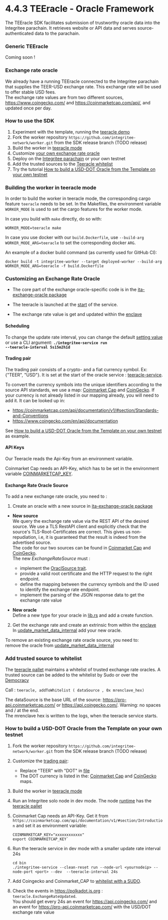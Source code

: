 # 4.4.3 TEEracle -  Oracle Framework
The TEEracle SDK facilitates submission of trustworthy oracle data into the Integritee parachain. It retrieves website or API data and serves source-authenticated data to the parachain.

### **Generic TEEracle**
Coming soon !

### **Exchange rate oracle**
We already have a running TEEracle connected to the Integritee parachain that supplies the TEER-USD exchange rate. This exchange rate will be used to offer stable USD fees.  
The exchange rate values are from two different sources, https://www.coingecko.com/ and https://coinmarketcap.com/api/, and updated once per day.

### **How to use the SDK**
1. Experiment with the template, running the [teeracle demo](../4.6-demos/4.6.3-teeracle-demo.md)​
2. Fork the worker repository `https://github.com/integritee-network/worker.git` from the SDK release branch (TODO release)
3. Build the worker in [teeracle mode](4.4.3-teeracle-oracle-framework.md#build-teeracle-mode)
4. Customize [ your own exchange rate oracle](4.4.3-teeracle-oracle-framework.md#customize-exchange-rate)
5. Deploy on the [Integritee parachain](4.4.7-integritee-parachain-integration.md) or your own testnet
6. Add the trusted sources to the [Teeracle whitelist](4.4.3-teeracle-oracle-framework.md#add-to-whitelist)
7. Try the tutorial [How to build a USD-DOT Oracle from the Template on your own testnet](4.4.3-teeracle-oracle-framework.md#usd-dot-oracle)

### **Building the worker in teeracle mode** <a href="#build-teeracle-mode" id="build-teeracle-mode"></a>

In order to build the worker in teeracle mode, the corresponding cargo feature `teeracle` needs to be set. In the Makefiles, the environment variable `WORKER_MODE` is used to set the cargo features for the worker mode.

In case you build with `make` directly, do so with:

`WORKER_MODE=teeracle make`

In case you use docker with our `build.Dockerfile`, use `--build-arg WORKER_MODE_ARG=teeracle` to set the corresponding docker `ARG`.

An example of a docker build command (as currently used for GitHub CI):

```
docker build -t integritee-worker --target deployed-worker --build-arg WORKER_MODE_ARG=teeracle -f build.Dockerfile 
```

### **Customizing an Exchange Rate Oracle** <a href="#customize-exchange-rate" id="customize-exchange-rate"></a>

* The core part of the exchange oracle-specific code is in the [ita-exchange-oracle package](https://github.com/integritee-network/worker/tree/master/app-libs/exchange-oracle)

* The teeracle is launched at the [start](https://github.com/integritee-network/worker/blob/2471cc52cf0377323886a43b0e7c2e9181265a67/service/src/main.rs#L478) of the service.

* The exchange rate value is get and updated within the [enclave](https://github.com/integritee-network/worker/blob/2471cc52cf0377323886a43b0e7c2e9181265a67/enclave-runtime/src/teeracle/mod.rs#L86)

#### **Scheduling**
To change the update rate interval, you can change the default [setting value](https://github.com/integritee-network/worker/blob/2471cc52cf0377323886a43b0e7c2e9181265a67/core-primitives/settings/src/lib.rs#L116) or use a CLI argument: <code><strong>./integritee-service run --teeracle-interval 5s15m2h1d</strong></code>

#### **Trading pair**<a href="#customize-trading-pair" id="customize-tarding-pair"></a>
The trading pair consists of a crypto- and a fiat currency symbol. Ex: {"TEER", "USD"}. It is set at the start of the oracle service : [teeracle-service](https://github.com/integritee-network/worker/blob/2471cc52cf0377323886a43b0e7c2e9181265a67/service/src/teeracle/mod.rs#L57).   

To convert the currency symbols into the unique identifiers according to the source API standards, we use a map:  [Coinmarket Cap](https://github.com/integritee-network/worker/blob/2471cc52cf0377323886a43b0e7c2e9181265a67/app-libs/exchange-oracle/src/coin_market_cap.rs#L48) and [CoinGecko](https://github.com/integritee-network/worker/blob/2471cc52cf0377323886a43b0e7c2e9181265a67/app-libs/exchange-oracle/src/coin_gecko.rs#L50). 
If your currency is not already listed in our mapping already, you will need to add it. It can be looked up in:
* https://coinmarketcap.com/api/documentation/v1/#section/Standards-and-Conventions
* https://www.coingecko.com/en/api/documentation

See [How to build a USD-DOT Oracle from the Template on your own testnet](4.4.3-teeracle-oracle-framework.md#usd-dot-oracle) as example.

#### **API Keys**
Our Teeracle reads the Api-Key from an environment variable.

Coinmarket Cap needs an API-Key, which has to be set in the environment variable [COINMARKETCAP_KEY](https://github.com/integritee-network/worker/blob/2471cc52cf0377323886a43b0e7c2e9181265a67/app-libs/exchange-oracle/src/coin_market_cap.rs#L51).

#### **Exchange Rate Oracle Source**
To add a new exchange rate oracle, you need to :
1. Create an oracle with a new source in [ita-exchange-oracle package](https://github.com/integritee-network/worker/tree/master/app-libs/exchange-oracle)
* **New source**   
We query the exchange rate value via the REST API of the desired source. We use a TLS RestAPI client and explicitly check that the source's TLS-Root-Certificates are correct. This gives us non-repudiation, i.e, it is guaranteed that the result is indeed from the advertised source.   
The code for our two sources can be found in [Coinmarket Cap](https://github.com/integritee-network/worker/blob/master/app-libs/exchange-oracle/src/coin_market_cap.rs) and [CoinGecko](https://github.com/integritee-network/worker/blob/master/app-libs/exchange-oracle/src/coin_gecko.rs).   
The new _ExchangeRateSource_ must :
   * implement the [OraclSource trait](https://github.com/integritee-network/worker/blob/b52be1d355f04e62be5f61d2d9fd2a0ac2fa38a1/app-libs/exchange-oracle/src/exchange_rate_oracle.rs#L36).
   * provide a valid root certificate and the HTTP request to the right endpoint.
   * define the mapping between the currency symbols and the ID used to identify the exchange rate endpoint.
   * implement the parsing of the JSON response data to get the exchange rate value
     
* **New oracle**  
Define a new type for your oracle in [lib.rs](https://github.com/integritee-network/worker/blob/master/app-libs/exchange-oracle/src/lib.rs) and add a create function.

2. Get the exchange rate and create an extrinsic from within the [enclave](https://github.com/integritee-network/worker/blob/2471cc52cf0377323886a43b0e7c2e9181265a67/enclave-runtime/src/teeracle/mod.rs#L119)  
In [update_market_data_internal](https://github.com/integritee-network/worker/blob/b52be1d355f04e62be5f61d2d9fd2a0ac2fa38a1/enclave-runtime/src/teeracle/mod.rs#L86) add your new oracle.

To remove an existing exchange rate oracle source, you need to:   
remove the oracle from [update_market_data_internal](https://github.com/integritee-network/worker/blob/b52be1d355f04e62be5f61d2d9fd2a0ac2fa38a1/enclave-runtime/src/teeracle/mod.rs#L86)

### **Add trusted source to whitelist**<a href="#add-to-whitelist" id="add-to-whitelist"></a>
The [teeracle pallet](https://github.com/integritee-network/pallets/tree/master/teeracle/src) maintains a whitelist of trusted exchange rate oracles. A trusted source can be added to the whitelist by Sudo or over the [Democracy](2.5.4-democracy.md)

Call : `teeracle, addToWhitelist ( dataSource , 0x mrenclave_hex)`

The dataSource is the base URL of the source:  https://pro-api.coinmarketcap.com/ or https://api.coingecko.com/. Warning: no spaces and / at the end.   
The mrenclave hex is written to the logs, when the teeracle service starts.

### **How to build a USD-DOT Oracle from the Template on your own testnet**<a href="#usd-dot-oracle" id="usd-dot-oracle"></a>
1. Fork the worker repository `https://github.com/integritee-network/worker.git` from the SDK release branch (TODO release)
3. Customize the [trading pair](4.4.3-teeracle-oracle-framework.md#customize-tarding-pair):
   * Replace "TEER" with "DOT" in [file](https://github.com/integritee-network/worker/blob/2471cc52cf0377323886a43b0e7c2e9181265a67/service/src/teeracle/mod.rs#L57)
   * The DOT currency is listed in the:  [Coinmarket Cap](https://github.com/integritee-network/worker/blob/2471cc52cf0377323886a43b0e7c2e9181265a67/app-libs/exchange-oracle/src/coin_market_cap.rs#L48) and [CoinGecko](https://github.com/integritee-network/worker/blob/2471cc52cf0377323886a43b0e7c2e9181265a67/app-libs/exchange-oracle/src/coin_gecko.rs#L50) maps.
    
4. Build the worker in [teeracle mode](4.4.3-teeracle-oracle-framework.md#build-teeracle-mode)
5. Run an Integritee solo node in dev mode. The node [runtime](https://github.com/integritee-network/integritee-node/blob/268a0d22dc598ae82515e57406c8044ddda5219f/runtime/src/lib.rs#L646) has the [teeracle pallet](https://github.com/integritee-network/pallets/tree/master/teeracle/src)
6. Coinmarket Cap needs an API-Key. Get it from `https://coinmarketcap.com/api/documentation/v1/#section/Introduction` and set it as environment variable:
   ```
   COINMARKETCAP_KEY="xxxxxxxxxxxx"
   export COINMARKETCAP_KEY` 
   ```
7. Run the teeracle service in dev mode with a smaller update rate interval 24s
   ```
   cd bin
   ./integritee-service --clean-reset run --node-url <yournodeip> --node-port <port> --dev  --teeracle-interval 24s
   ```
8. Add Coingecko and Coinmarket_CAP to [whitelist with a SUDO](4.4.3-teeracle-oracle-framework.md#add-to-whitelist).
9. Check the events in https://polkadot.js.org : `teeracle.ExchangeRateUpdated`.\
   You should get every 24s an event for https://api.coingecko.com/ and an event for https://pro-api.coinmarketcap.com/ with the USD/DOT exchange rate value
